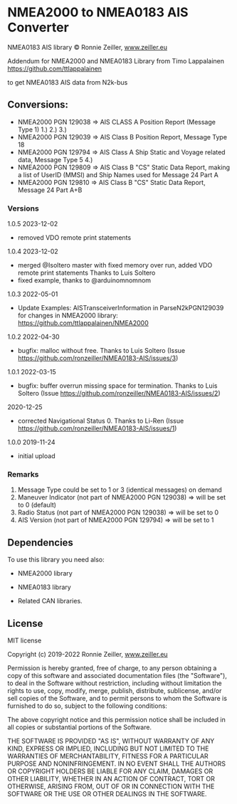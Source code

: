 # NMEA2000 to NMEA0183 AIS Converter


NMEA0183  AIS library © Ronnie Zeiller, www.zeiller.eu

Addendum for NMEA2000 and NMEA0183 Library from Timo Lappalainen https://github.com/ttlappalainen

to get NMEA0183 AIS data from N2k-bus

## Conversions:

- NMEA2000 PGN 129038 => AIS CLASS A Position Report (Message Type 1) 1.) 2.) 3.)
- NMEA2000 PGN 129039 => AIS Class B Position Report, Message Type 18
- NMEA2000 PGN 129794 => AIS Class A Ship Static and Voyage related data, Message Type 5 4.)
- NMEA2000 PGN 129809 => AIS Class B "CS" Static Data Report, making a list of UserID (MMSI) and Ship Names used for Message 24 Part A
- NMEA2000 PGN 129810 => AIS Class B "CS" Static Data Report, Message 24 Part A+B

### Versions
1.0.5 2023-12-02
- removed VDO remote print statements

1.0.4 2023-12-02
- merged @Isoltero master with fixed memory over run, added VDO remote print statements Thanks to Luis Soltero
- fixed example, thanks to @arduinomnomnom

1.0.3 2022-05-01
- Update Examples: AISTransceiverInformation in ParseN2kPGN129039 for changes in NMEA2000 library: https://github.com/ttlappalainen/NMEA2000


1.0.2 2022-04-30
- bugfix: malloc without free. Thanks to Luis Soltero (Issue https://github.com/ronzeiller/NMEA0183-AIS/issues/3)

1.0.1 2022-03-15
- bugfix: buffer overrun missing space for termination. Thanks to Luis Soltero (Issue https://github.com/ronzeiller/NMEA0183-AIS/issues/2)

2020-12-25
- corrected Navigational Status 0. Thanks to Li-Ren (Issue https://github.com/ronzeiller/NMEA0183-AIS/issues/1)

1.0.0 2019-11-24
- initial upload

### Remarks
1. Message Type could be set to 1 or 3 (identical messages) on demand
2. Maneuver Indicator (not part of NMEA2000 PGN 129038) => will be set to 0 (default)
3. Radio Status (not part of NMEA2000 PGN 129038) => will be set to 0
4. AIS Version (not part of NMEA2000 PGN 129794) => will be set to 1

## Dependencies

To use this library you need also:

   - NMEA2000 library

   - NMEA0183 library

   - Related CAN libraries.

## License

MIT license

Copyright (c) 2019-2022 Ronnie Zeiller, www.zeiller.eu

Permission is hereby granted, free of charge, to any person obtaining a copy of this software and associated documentation files (the "Software"), to deal in the Software without restriction, including without limitation the rights to use, copy, modify, merge, publish, distribute, sublicense, and/or sell copies of the Software, and to permit persons to whom the Software is furnished to do so, subject to the following conditions:


The above copyright notice and this permission notice shall be included in all copies or substantial portions of the Software.


THE SOFTWARE IS PROVIDED "AS IS", WITHOUT WARRANTY OF ANY KIND, EXPRESS OR IMPLIED, INCLUDING BUT NOT LIMITED TO THE WARRANTIES OF MERCHANTABILITY, FITNESS FOR A PARTICULAR PURPOSE AND NONINFRINGEMENT. IN NO EVENT SHALL THE AUTHORS OR COPYRIGHT HOLDERS BE LIABLE FOR ANY CLAIM, DAMAGES OR OTHER LIABILITY, WHETHER IN AN ACTION OF CONTRACT, TORT OR OTHERWISE, ARISING FROM, OUT OF OR IN CONNECTION WITH THE SOFTWARE OR THE USE OR OTHER DEALINGS IN THE SOFTWARE.
